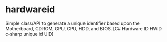 # hardwareid
Simple class/API to generate a unique identifier based upon the Motherboard, CDROM, GPU, CPU, HDD, and BIOS. [C# Hardware ID HWID c-sharp unique id UID]
